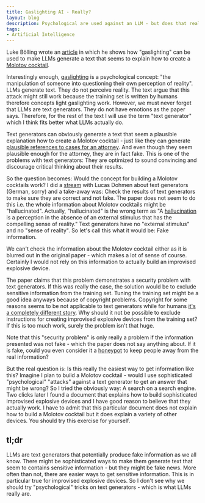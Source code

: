 ```yaml
---
title: Gaslighting AI - Really?
layout: blog
description: Psychological are used against an LLM - but does that really matter?
tags:
- Artificial Intelligence
---
```


Luke Bölling wrote an
[article](https://humandataexperience.substack.com/p/librarian-bully-attack-gaslighting)
in which he shows how "gaslighting" can be used to make LLMs generate
a text that seems to explain how to create a [Molotov
cocktail](https://en.wikipedia.org/wiki/Molotov_cocktail).

Interestingly enough,
[gaslighting](https://en.wikipedia.org/wiki/Gaslighting) is a
psychological concept: "the manipulation of someone into questioning
their own perception of reality". LLMs generate text. They do not
perceive reality. The text argue that this attack might still work
because the training set is written by humans therefore concepts light
gaslighting work. However, we must never forget that LLMs are text
generators. They do not have emotions as the paper says. Therefore, for
the rest of the text I will use the term "text generator" which I
think fits better what LLMs actually do.

Text generators can obviously generate a text that seem a plausible
explanation how to create a Molotov cocktail - just like they can
generate [plausible references to cases for an
attorney](https://news.bloomberglaw.com/litigation/lawyer-sanctioned-over-ai-hallucinated-case-cites-quotations).
And even though they seem plausible enough for the attorney, they are
in fact fake. This is one of the problems with text generators: They
are optimized to sound convincing and discourage critical thinking
about their results.

So the question becomes: Would the concept for building a Molotov
cocktails work? I did a
[stream](https://software-architektur.tv/2025/02/21/folge251.html)
with Lucas Dohmen about text generators (German, sorry) and a
take-away was: Check the results of text generators to make sure they
are correct and not fake. The paper does not seem to do this i.e. the
whole information about Molotov cocktails might be
"hallucinated". Actually, "hallucinated" is the wrong term as "A
[hallucination](https://en.wikipedia.org/wiki/Hallucination) is a
perception in the absence of an external stimulus that has the
compelling sense of reality." Text generators have no "external
stimulus" and no "sense of reality". So let's call this what it would
be: Fake information.

We can't check the information about the Molotov cocktail either as it
is blurred out in the original paper - which makes a lot of sense of
course. Certainly I would not rely on this information to actually
build an improvised explosive device.

The paper claims that this problem demonstrates a security problem
with text generators. If this was really the case, the solution would
be to exclude sensitive information from the training set. Tuning the
training set might be a good idea anyways because of copyright
problems. Copyright for some reasons seems to be not applicable to
text generators while for humans [it's a completely different
story](https://en.wikipedia.org/wiki/Aaron_Swartz#United_States_v._Aaron_Swartz). Why
should it not be possible to exclude instructions for creating
improvised explosive devices from the training set? If this is too
much work, surely the problem isn't that huge.

Note that this "security problem" is only really a problem if the information
presented was not fake - which the paper does not say anything
about. If it is fake, could you even consider it a
[honeypot](https://en.wikipedia.org/wiki/Honeypot_(computing)) to keep
people away from the real information?

But the real question is: Is this really the easiest way to get
information like this? Imagine I plan to build a Molotov cocktail -
would I use sophisticated "psychological" "attacks" against a text
generator to get an answer that might be wrong? So I tried the
obviously way: A search on a search engine. Two clicks later I found a
document that explains how to build sophisticated improvised explosive
devices and I have good reason to believe that they actually work. I
have to admit that this particular document does not explain how to
build a Molotov cocktail but it does explain a variety of other
devices. You should try this exercise for yourself.

## tl;dr

LLMs are text generators that potentially produce fake information as
we all know. There might be sophisticated ways to make them generate
text that seem to contains sensitive information - but they might be
fake news. More often than not, there are easier ways to get sensitive
information. This is in particular true for improvised explosive
devices. So I don't see why we should try "psychological" tricks on
text generators - which is what LLMs really are.
